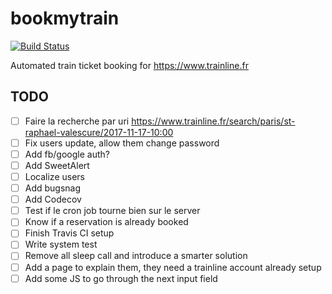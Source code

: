 # bookmytrain
[![Build Status](https://travis-ci.org/Goldenson/bookmytrain.svg?branch=master)](https://travis-ci.org/Goldenson/bookmytrain)

Automated train ticket booking for https://www.trainline.fr

## TODO

- [ ] Faire la recherche par uri https://www.trainline.fr/search/paris/st-raphael-valescure/2017-11-17-10:00
- [ ] Fix users update, allow them change password
- [ ] Add fb/google auth?
- [ ] Add SweetAlert
- [ ] Localize users
- [ ] Add bugsnag
- [ ] Add Codecov
- [ ] Test if le cron job tourne bien sur le server
- [ ] Know if a reservation is already booked
- [ ] Finish Travis CI setup
- [ ] Write system test
- [ ] Remove all sleep call and introduce a smarter solution
- [ ] Add a page to explain them, they need a trainline account already setup
- [ ] Add some JS to go through the next input field
